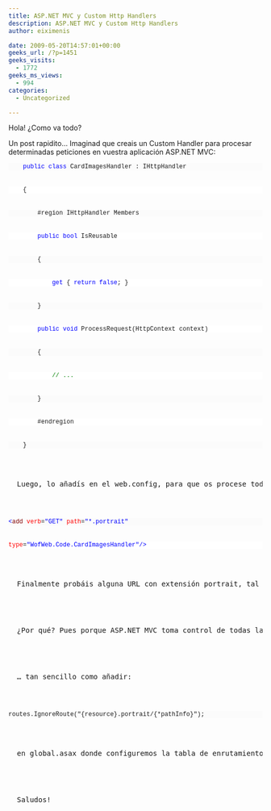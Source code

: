 ```yaml
---
title: ASP.NET MVC y Custom Http Handlers
description: ASP.NET MVC y Custom Http Handlers
author: eiximenis

date: 2009-05-20T14:57:01+00:00
geeks_url: /?p=1451
geeks_visits:
  - 1772
geeks_ms_views:
  - 994
categories:
  - Uncategorized

---
```

Hola! ¿Como va todo?

Un post rapidito… Imaginad que creais un Custom Handler para procesar determinadas peticiones en vuestra aplicación ASP.NET MVC:

<pre><pre style="background-color: #fbfbfb; margin: 0em; width: 100%; font-family: consolas,&#39;Courier New&#39;,courier,monospace; font-size: 12px">    <span style="color: #0000ff">public</span> <span style="color: #0000ff">class</span> CardImagesHandler : IHttpHandler
</pre>


<pre style="background-color: #ffffff; margin: 0em; width: 100%; font-family: consolas,&#39;Courier New&#39;,courier,monospace; font-size: 12px">    {
</pre>


<pre style="background-color: #fbfbfb; margin: 0em; width: 100%; font-family: consolas,&#39;Courier New&#39;,courier,monospace; font-size: 12px">        #region IHttpHandler Members
</pre>


<pre style="background-color: #ffffff; margin: 0em; width: 100%; font-family: consolas,&#39;Courier New&#39;,courier,monospace; font-size: 12px">        <span style="color: #0000ff">public</span> <span style="color: #0000ff">bool</span> IsReusable
</pre>


<pre style="background-color: #fbfbfb; margin: 0em; width: 100%; font-family: consolas,&#39;Courier New&#39;,courier,monospace; font-size: 12px">        {
</pre>


<pre style="background-color: #ffffff; margin: 0em; width: 100%; font-family: consolas,&#39;Courier New&#39;,courier,monospace; font-size: 12px">            <span style="color: #0000ff">get</span> { <span style="color: #0000ff">return</span> <span style="color: #0000ff">false</span>; }
</pre>


<pre style="background-color: #fbfbfb; margin: 0em; width: 100%; font-family: consolas,&#39;Courier New&#39;,courier,monospace; font-size: 12px">        }
</pre>


<pre style="background-color: #ffffff; margin: 0em; width: 100%; font-family: consolas,&#39;Courier New&#39;,courier,monospace; font-size: 12px">        <span style="color: #0000ff">public</span> <span style="color: #0000ff">void</span> ProcessRequest(HttpContext context)
</pre>


<pre style="background-color: #fbfbfb; margin: 0em; width: 100%; font-family: consolas,&#39;Courier New&#39;,courier,monospace; font-size: 12px">        {
</pre>


<pre style="background-color: #ffffff; margin: 0em; width: 100%; font-family: consolas,&#39;Courier New&#39;,courier,monospace; font-size: 12px">            <span style="color: #008000">// ...</span>
</pre>


<pre style="background-color: #fbfbfb; margin: 0em; width: 100%; font-family: consolas,&#39;Courier New&#39;,courier,monospace; font-size: 12px">        }
</pre>


<pre style="background-color: #ffffff; margin: 0em; width: 100%; font-family: consolas,&#39;Courier New&#39;,courier,monospace; font-size: 12px">        #endregion
</pre>


<pre style="background-color: #fbfbfb; margin: 0em; width: 100%; font-family: consolas,&#39;Courier New&#39;,courier,monospace; font-size: 12px">    }</pre>


<p>
  Luego, lo añadís en el web.config, para que os procese todas las URLs con extensión .portrait:
</p>


<pre><pre style="background-color: #fbfbfb; margin: 0em; width: 100%; font-family: consolas,&#39;Courier New&#39;,courier,monospace; font-size: 12px"><span style="color: #0000ff">&lt;</span><span style="color: #800000">add</span> <span style="color: #ff0000">verb</span>=<span style="color: #0000ff">"GET"</span> <span style="color: #ff0000">path</span>=<span style="color: #0000ff">"*.portrait"</span> </pre>


<pre style="background-color: #ffffff; margin: 0em; width: 100%; font-family: consolas,&#39;Courier New&#39;,courier,monospace; font-size: 12px"><span style="color: #ff0000">type</span>=<span style="color: #0000ff">"WofWeb.Code.CardImagesHandler"</span><span style="color: #0000ff">/&gt;</span></pre>


<p>
  Finalmente probáis alguna URL con extensión portrait, tal y como http://localhost:8080/prueba.portrait i veis que vuestro Custom Http Handler es vilmente ignorado…
</p>


<p>
  ¿Por qué? Pues porque ASP.NET MVC toma control de todas las URLs, por lo que intentará procesar esta URL aunque hayamos definido un Custom Http Handler para ella. ¿La solución? En la tabla de enrutamiento indicar que queremos que se <em>ignoren</em> las URL con .potrait, de esta manera serán procesadas por nuestro Custom Http Handler…
</p>


<p>
  … tan sencillo como añadir:
</p>


<pre><pre style="background-color: #fbfbfb; margin: 0em; width: 100%; font-family: consolas,&#39;Courier New&#39;,courier,monospace; font-size: 12px">routes.IgnoreRoute("{resource}.portrait/{*pathInfo}");</pre>


<p>
  en global.asax donde configuremos la tabla de enrutamiento!
</p>


<p>
  Saludos!
</p>